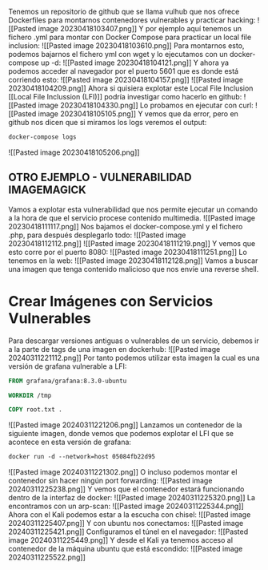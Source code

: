Tenemos un repositorio de github que se llama vulhub que nos ofrece Dockerfiles para montarnos contenedores vulnerables y practicar hacking:
![[Pasted image 20230418103407.png]]
Y por ejemplo aquí tenemos un fichero .yml para montar con Docker Compose para practicar un local file inclusion:
![[Pasted image 20230418103610.png]]
Para montarnos esto, podemos bajarnos el fichero yml con wget y lo ejecutamos con un docker-compose up -d:
![[Pasted image 20230418104121.png]]
Y ahora ya podemos acceder al navegador por el puerto 5601 que es donde está corriendo esto:
![[Pasted image 20230418104157.png]]
![[Pasted image 20230418104209.png]]
Ahora si quisiera explotar este Local File Inclusion [[Local File Inclussion (LFI)]] podría investigar como hacerlo en github:
![[Pasted image 20230418104330.png]]
Lo probamos en ejecutar con curl:
![[Pasted image 20230418105105.png]]
Y vemos que da error, pero en github nos dicen que si miramos los logs veremos el output:
```bash
docker-compose logs
```
![[Pasted image 20230418105206.png]]
## OTRO EJEMPLO - VULNERABILIDAD IMAGEMAGICK
Vamos a explotar esta vulnerabilidad que nos permite ejecutar un comando a la hora de que el servicio procese contenido multimedia. 
![[Pasted image 20230418111117.png]]
Nos bajamos el docker-compose.yml y el fichero .php, para después desplegarlo todo:
![[Pasted image 20230418112112.png]]
![[Pasted image 20230418111219.png]]
Y vemos que esto corre por el puerto 8080:
![[Pasted image 20230418111251.png]]
Lo tenemos en la web:
![[Pasted image 20230418112128.png]]
Vamos a buscar una imagen que tenga contenido malicioso que nos envíe una reverse shell. 
# Crear Imágenes con Servicios Vulnerables
Para descargar versiones antiguas o vulnerables de un servicio, debemos ir a la parte de tags de una imagen en dockerhub:
![[Pasted image 20240311221112.png]]
Por tanto podemos utilizar esta imagen la cual es una versión de grafana vulnerable a LFI:
```Dockerfile
FROM grafana/grafana:8.3.0-ubuntu

WORKDIR /tmp

COPY root.txt .
```
![[Pasted image 20240311221206.png]]
Lanzamos un contenedor de la siguiente imagen, donde vemos que podemos explotar el LFI que se acontece en esta versión de grafana:
```Dockerfile
docker run -d --network=host 05084fb22d95
```
![[Pasted image 20240311221302.png]]
O incluso podemos montar el contenedor sin hacer ningún port forwarding:
![[Pasted image 20240311225238.png]]
Y vemos que el contenedor estará funcionando dentro de la interfaz de docker:
![[Pasted image 20240311225320.png]]
La encontramos con un arp-scan:
![[Pasted image 20240311225344.png]]
Ahora con el Kali podemos estar a la escucha con chisel:
![[Pasted image 20240311225407.png]]
Y con ubuntu nos conectamos:
![[Pasted image 20240311225421.png]]
Configuramos el túnel en el navegador:
![[Pasted image 20240311225449.png]]
Y desde el Kali ya tenemos acceso al contenedor de la máquina ubuntu que está escondido:
![[Pasted image 20240311225522.png]]
